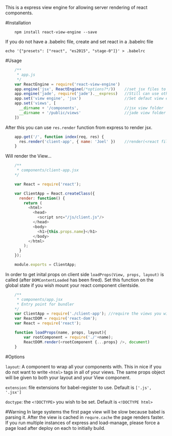 
This is a express view engine for allowing server rendering of react components.

#Installation
```
    npm install react-view-engine --save
```
If you do not have a .babelrc file, create and set react in a .babelrc file

```
echo '{"presets": ["react", "es2015", "stage-0"]}' > .babelrc

```

#Usage

```js
    /**
     * app.js
     */
    var ReactEngine = require('react-view-engine')
    app.engine('jsx', ReactEngine(/*options?*/))    //set jsx files to use ReactEngine
    app.engine('jade', require('jade').__express)   //Still can use other engines if needed.
    app.set('view engine', 'jsx')                   //Set defaut view extension to be jsx
    app.set('views', [
      __dirname + '/components',                    //jsx view folder
      __dirname + '/public/views'                   //jade view folder
    ])
```
After this you can use ```res.render``` function from express to render jsx.

```js
    app.get('/', function index(req, res) {
      res.render('client-app', { name: 'Joel' })    //render(<react file>, <initial props>)
    }
```
Will render the View...

```js
    /**
     * components/client-app.jsx
    */

    var React = require('react');

    var ClientApp = React.createClass({
      render: function() {
        return (
          <html>
            <head>
              <script src="/js/client.js"/>
            </head>
            <body>
              <h1>{this.props.name}</h1>
            </body>
          </html>
        );
      }
    });

    module.exports = ClientApp;

```

In order to get inital props on client side `loadProps(View, props, layout)` is called (after `DOMContentLoaded` has been fired).
Set this function on the global state if you wish mount your react component clientside.

```js
    /**
     * components/app.jsx
     * Entry point for bundler
    */
    var ClientApp = require('./client-app'); //require the views you will render serverside for the bundler.
    var ReactDOM = require('react-dom');
    var React = require('react');

    function loadProps(name, props, layout){
        var rootComponent = require('./'+name);
        ReactDOM.render(<rootComponent {...props} />, document)
    }
```

#Options

`layout`: A component to wrap all your components with. 
  This in nice if you do not want to write `<html>` tags in all of your views. 
  The same props object will be given to both your layout and your View component.

`extension`: file extensions for babel-register to use. Default is `['.js', '.jsx']`

`doctype`: the `<!DOCTYPE>` you wish to be set. Default is `<!DOCTYPE html>`

#Warning
In large systems the first page view will be slow because babel is parsing it. After the view is cached in `requre.cache` the page renders faster. If you run multiple instances of express and load-manage, please force a page load after deploy on each to initially build.
